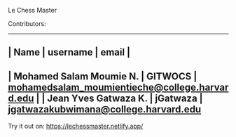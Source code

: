 Le Chess Master

Contributors:
___________________________________________________________________________________________
| Name                      |  username  |  email                                         |
-------------------------------------------------------------------------------------------  
| Mohamed Salam Moumie N.   | GITWOCS    | mohamedsalam_moumientieche@college.harvard.edu |
| Jean Yves Gatwaza K.      | jGatwaza   | jgatwazakubwimana@college.harvard.edu
-------------------------------------------------------------------------------------------

Try it out on: https://lechessmaster.netlify.app/
